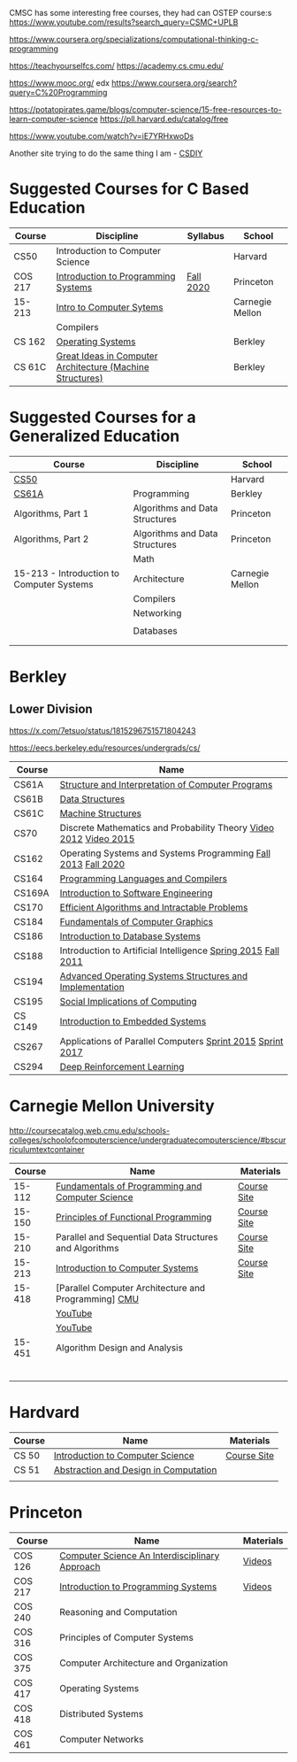 

CMSC has some interesting free courses, they had can OSTEP course:s
https://www.youtube.com/results?search_query=CSMC+UPLB

https://www.coursera.org/specializations/computational-thinking-c-programming

https://teachyourselfcs.com/
https://academy.cs.cmu.edu/

https://www.mooc.org/
edx
https://www.coursera.org/search?query=C%20Programming

https://potatopirates.game/blogs/computer-science/15-free-resources-to-learn-computer-science
https://pll.harvard.edu/catalog/free


https://www.youtube.com/watch?v=iE7YRHxwoDs

Another site trying to do the same thing I am - [CSDIY](https://csdiy.wiki/en/)

# Suggested Courses for C Based Education

| Course  | Discipline                                                                                                                                      | Syllabus                                                                 | School          |
| ------- | ----------------------------------------------------------------------------------------------------------------------------------------------- | ------------------------------------------------------------------------ | --------------- |
| CS50    | Introduction to Computer Science                                                                                                                |                                                                          | Harvard         |
| COS 217 | [Introduction to Programming Systems](https://www.cs.princeton.edu/courses/archive/fall21/cos217/)                                              | [Fall 2020](https://www.cs.princeton.edu/courses/archive/fall20/cos217/) | Princeton       |
| 15-213  | [Intro to Computer Sytems](https://scs.hosted.panopto.com/Panopto/Pages/Sessions/List.aspx#folderID=%22b96d90ae-9871-4fae-91e2-b1627b43e25e%22) |                                                                          | Carnegie Mellon |
|         | Compilers                                                                                                                                       |                                                                          |                 |
| CS 162  | [Operating Systems](https://www.youtube.com/playlist?list=PLRdybCcWDFzCag9A0h1m9QYaujD0xefgM)                                                   |                                                                          | Berkley         |
| CS 61C  | [Great Ideas in Computer Architecture (Machine Structures)](https://www.youtube.com/playlist?list=PLhMnuBfGeCDM8pXLpqib90mDFJI-e1lpk)           |                                                                          | Berkley         |



# Suggested Courses for a Generalized Education

| Course                                    | Discipline                     | School          |
| ----------------------------------------- | ------------------------------ | --------------- |
| [CS50](programming/hardvard-cs50.html)    |                                | Harvard         |
| [CS61A](programming/cs61a.html)           | Programming                    | Berkley         |
| Algorithms, Part 1                        | Algorithms and Data Structures | Princeton       |
| Algorithms, Part 2                        | Algorithms and Data Structures | Princeton       |
|                                           | Math                           |                 |
| 15-213 - Introduction to Computer Systems | Architecture                   | Carnegie Mellon |
|                                           | Compilers                      |                 |
|                                           | Networking                     |                 |
|                                           |                                |                 |
|                                           | Databases                      |                 |
|                                           |                                |                 |
|                                           |                                |                 |



# Berkley

## Lower Division

https://x.com/7etsuo/status/1815296751571804243

https://eecs.berkeley.edu/resources/undergrads/cs/

| Course  | Name                                                                                                                                                                                                                                                                                |
| ------- | ----------------------------------------------------------------------------------------------------------------------------------------------------------------------------------------------------------------------------------------------------------------------------------- |
| CS61A   | [Structure and Interpretation of Computer Programs](../cs/programming/cs61a.html)                                                                                                                                                                                                   |
| CS61B   | [Data Structures](../cs/dsa/berkley-cs61b.html)                                                                                                                                                                                                                                     |
| CS61C   | [Machine Structures](https://www.youtube.com/playlist?list=PLhMnuBfGeCDM8pXLpqib90mDFJI-e1lpk)                                                                                                                                                                                      |
| CS70    | Discrete Mathematics and Probability Theory  [Video 2012](https://www.youtube.com/playlist?list=PLu0nzW8Es1x0Ivn-757Za_ps090FJxOPd) [Video 2015](https://www.youtube.com/playlist?list=PLzAv_uHZw7dTI2e0F8-lxxOWV9zXMzwNE)                                                          |
| CS162   | Operating Systems and Systems Programming [Fall 2013](https://www.youtube.com/playlist?list=PLRdybCcWDFzCag9A0h1m9QYaujD0xefgM) [Fall 2020](https://www.youtube.com/playlist?list=PLF2K2xZjNEf97A_uBCwEl61sdxWVP7VWC)                                                               |
| CS164   | [Programming Languages and Compilers](https://www.youtube.com/playlist?list=PLzAv_uHZw7dRe2qN8KUXvosen4g0HVGpF)                                                                                                                                                                     |
| CS169A  | [Introduction to Software Engineering](https://www.youtube.com/watch?v=dtMQ95MoG9s&list=PLimVAEp0WdfL0g6ULPs3sF3uZDivfT4xd)                                                                                                                                                         |
| CS170   | [Efficient Algorithms and Intractable Problems](https://archive.org/details/ucberkeley_webcast_itunesu_496893325)                                                                                                                                                                   |
| CS184   | [Fundamentals of Computer Graphics](http://www.infocobuild.com/education/audio-video-courses/computer-science/cs184-fall2012-berkeley.html)                                                                                                                                         |
| CS186   | [Introduction to Database Systems](https://www.youtube.com/playlist?list=PLYp4IGUhNFmw8USiYMJvCUjZe79fvyYge)                                                                                                                                                                        |
| CS188   | Introduction to Artificial Intelligence [Spring 2015](http://www.infocobuild.com/education/audio-video-courses/computer-science/cs188-spring2015-berkeley.html) [Fall 2011](http://www.infocobuild.com/education/audio-video-courses/computer-science/cs188-fall2011-berkeley.html) |
| CS194   | [Advanced Operating Systems Structures and Implementation](https://archive.org/details/ucberkeley-webcast-PL-XXv-cvA_iB_5Q8G8kW5idSwNmXypmQE?sort=title)                                                                                                                            |
| CS195   | [Social Implications of Computing](http://www.infocobuild.com/education/audio-video-courses/computer-science/cs195-spring2015-berkeley.html)                                                                                                                                        |
| CS C149 | [Introduction to Embedded Systems](http://www.infocobuild.com/education/audio-video-courses/computer-science/eecs149-berkeley.html)                                                                                                                                                 |
| CS267   | Applications of Parallel Computers [Sprint 2015](http://www.infocobuild.com/education/audio-video-courses/computer-science/cs267-spring2015-berkeley.html) [Sprint 2017](https://sites.google.com/a/lbl.gov/cs267-spring-2017/)                                                     |
| CS294   | [Deep Reinforcement Learning](http://www.infocobuild.com/education/audio-video-courses/computer-science/cs294-deep-rl-spring2017-berkeley.html)                                                                                                                                     |

# Carnegie Mellon University

http://coursecatalog.web.cmu.edu/schools-colleges/schoolofcomputerscience/undergraduatecomputerscience/#bscurriculumtextcontainer

| Course | Name                                                                                                                                                    | Materials                                               |
| ------ | ------------------------------------------------------------------------------------------------------------------------------------------------------- | ------------------------------------------------------- |
| 15-112 | [Fundamentals of Programming and Computer Science](https://www.youtube.com/playlist?list=PLC0F1C40D4ACFE81F)                                            | [Course Site](https://www.cs.cmu.edu/~15122/home.shtml) |
| 15-150 | [Principles of Functional Programming](https://www.youtube.com/playlist?list=PLsydD1kw8jng2t2G8USQNLz0faYZetPnH)                                        | [Course Site](https://www.cs.cmu.edu/~15150/)           |
| 15-210 | Parallel and Sequential Data Structures and Algorithms                                                                                                  | [Course Site](https://csd.cmu.edu/course/15210/f24)     |
| 15-213 | [Introduction to Computer Systems](https://scs.hosted.panopto.com/Panopto/Pages/Sessions/List.aspx#folderID=%22b96d90ae-9871-4fae-91e2-b1627b43e25e%22) | [Course Site](https://www.cs.cmu.edu/~213/)             |
| 15-418 | [Parallel Computer Architecture and Programming] [CMU](https://mediaservices.cmu.edu/channel/15-418+Parallel+Computer+Architecture+and+Programming/)    |                                                         |
|        | [YouTube](https://www.youtube.com/playlist?list=PLMDSb3PWPnvivPLXHM9SlZLljrO9unIAW)                                                                     |                                                         |
|        | [YouTube](https://www.youtube.com/watch?v=zLP_X4wyHbY)                                                                                                  |                                                         |  |
| 15-451 | Algorithm Design and Analysis                                                                                                                           |                                                         |
|        |                                                                                                                                                         |                                                         |
|        |                                                                                                                                                         |                                                         |
|        |                                                                                                                                                         |                                                         |
|        |                                                                                                                                                         |                                                         |
|        |                                                                                                                                                         |                                                         |
|        |                                                                                                                                                         |                                                         |

# Hardvard

| Course | Name                                                                                                              | Materials                                                                  |
| ------ | ----------------------------------------------------------------------------------------------------------------- | -------------------------------------------------------------------------- |
| CS 50  | [Introduction to Computer Science](https://cs50.harvard.edu/x/2025/)                                              | [Course Site](https://web.archive.org/web/20230227075319/https://cs51.io/) |
| CS 51  | [Abstraction and Design in Computation](https://www.youtube.com/playlist?list=PLxA7uoRZbzXlW0XjbtuWow6PmPHe4vU7p) |                                                                            |
|        |                                                                                                                   |                                                                            |


# Princeton

| Course  | Name                                                                                                          | Materials                                                                          |
| ------- | ------------------------------------------------------------------------------------------------------------- | ---------------------------------------------------------------------------------- |
| COS 126 | [Computer Science An Interdisciplinary Approach](https://www.cs.princeton.edu/courses/archive/fall17/cos126/) | [Videos](https://www.youtube.com/playlist?list=PLlGXNwjYhXYyEReAh8M4vIGNulIzNHzMY) |
| COS 217 | [Introduction to Programming Systems](https://www.cs.princeton.edu/courses/archive/fall20/cos217/)            | [Videos](https://www.youtube.com/playlist?list=PLwXw5yrGdQS55Q2ZODSqDNjm7Zhk4wFE3) |
| COS 240 | Reasoning and Computation                                                                                     |                                                                                    |
| COS 316 | Principles of Computer Systems                                                                                |                                                                                    |
| COS 375 | Computer Architecture and Organization                                                                        |                                                                                    |
| COS 417 | Operating Systems                                                                                             |                                                                                    |
| COS 418 | Distributed Systems                                                                                           |                                                                                    |
| COS 461 | Computer Networks                                                                                             |                                                                                    |